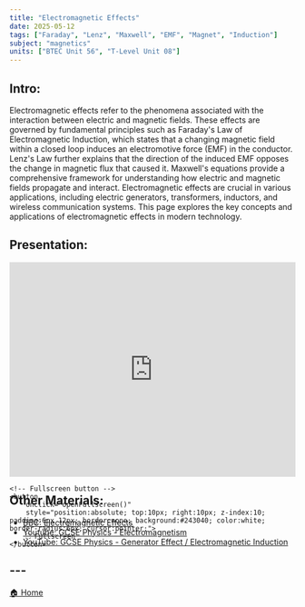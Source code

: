 ```yaml
---
title: "Electromagnetic Effects"
date: 2025-05-12
tags: ["Faraday", "Lenz", "Maxwell", "EMF", "Magnet", "Induction"]
subject: "magnetics"
units: ["BTEC Unit 56", "T-Level Unit 08"]
---
```


## Intro:

Electromagnetic effects refer to the phenomena associated with the interaction between electric and magnetic fields. These effects are governed by fundamental principles such as Faraday's Law of Electromagnetic Induction, which states that a changing magnetic field within a closed loop induces an electromotive force (EMF) in the conductor. Lenz's Law further explains that the direction of the induced EMF opposes the change in magnetic flux that caused it. Maxwell's equations provide a comprehensive framework for understanding how electric and magnetic fields propagate and interact. Electromagnetic effects are crucial in various applications, including electric generators, transformers, inductors, and wireless communication systems. This page explores the key concepts and applications of electromagnetic effects in modern technology.

## Presentation:

<div id="pdf-container" style="position: relative; width: 100%; height: 0; padding-top: 75%;">
    <iframe 
        id="pdf-frame"
        src="https://EngineeringShare.github.io/engineering-hub/presentations/Electromagnetic Effects.pdf"
        style="position: absolute; top: 0; left: 0; width: 100%; height: 100%; border: none;" 
        allowfullscreen
        webkitallowfullscreen
        mozallowfullscreen>
    </iframe>

    <!-- Fullscreen button -->
    <button 
        onclick="openFullscreen()" 
        style="position:absolute; top:10px; right:10px; z-index:10; padding:6px 12px; border:none; background:#243040; color:white; border-radius:6px; cursor:pointer;">
        ⛶ Fullscreen
    </button>
</div>

<script>
    function openFullscreen() {
        const elem = document.getElementById("pdf-frame");
        if (elem.requestFullscreen) {
            elem.requestFullscreen();
        } else if (elem.webkitRequestFullscreen) { // Safari
            elem.webkitRequestFullscreen();
        } else if (elem.msRequestFullscreen) { // IE11
            elem.msRequestFullscreen();
        }
    }
</script>

## Other Materials:
* [BBC: Electromagnetic Effects](https://www.bbc.co.uk/bitesize/articles/z6yhcxs#zy43jfr)
* [Youtube: GCSE Physics - Electromagnetism](https://youtu.be/79_SF5AZtzo)
* [YouTube: GCSE Physics - Generator Effect / Electromagnetic Induction](https://youtu.be/pkzY7QfTowM)


## ---

<a href="https://engineeringshare.github.io/engineering-hub">🏠 Home</a>
